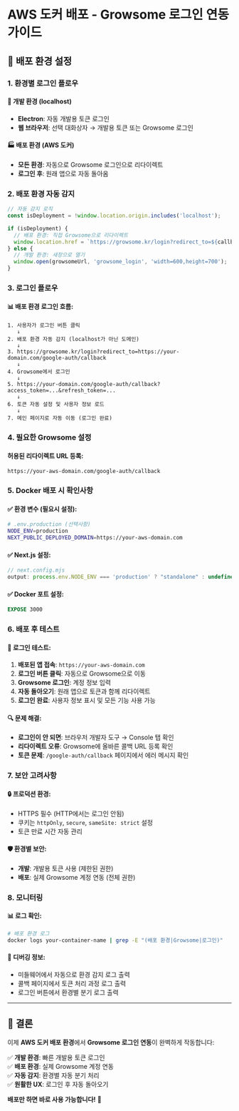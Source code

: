 # AWS 도커 배포 - Growsome 로그인 연동 가이드

## 🚀 배포 환경 설정

### 1. 환경별 로그인 플로우

#### 🔧 개발 환경 (localhost)
- **Electron**: 자동 개발용 토큰 로그인
- **웹 브라우저**: 선택 대화상자 → 개발용 토큰 또는 Growsome 로그인

#### 🏭 배포 환경 (AWS 도커)
- **모든 환경**: 자동으로 Growsome 로그인으로 리다이렉트
- **로그인 후**: 원래 앱으로 자동 돌아옴

### 2. 배포 환경 자동 감지

```typescript
// 자동 감지 로직
const isDeployment = !window.location.origin.includes('localhost');

if (isDeployment) {
  // 배포 환경: 직접 Growsome으로 리다이렉트
  window.location.href = `https://growsome.kr/login?redirect_to=${callbackUrl}`;
} else {
  // 개발 환경: 새창으로 열기
  window.open(growsomeUrl, 'growsome_login', 'width=600,height=700');
}
```

### 3. 로그인 플로우

#### 📊 배포 환경 로그인 흐름:
```
1. 사용자가 로그인 버튼 클릭
   ↓
2. 배포 환경 자동 감지 (localhost가 아닌 도메인)
   ↓
3. https://growsome.kr/login?redirect_to=https://your-domain.com/google-auth/callback
   ↓
4. Growsome에서 로그인
   ↓
5. https://your-domain.com/google-auth/callback?access_token=...&refresh_token=...
   ↓
6. 토큰 자동 설정 및 사용자 정보 로드
   ↓
7. 메인 페이지로 자동 이동 (로그인 완료)
```

### 4. 필요한 Growsome 설정

#### 허용된 리다이렉트 URL 등록:
```
https://your-aws-domain.com/google-auth/callback
```

### 5. Docker 배포 시 확인사항

#### ✅ 환경 변수 (필요시 설정):
```bash
# .env.production (선택사항)
NODE_ENV=production
NEXT_PUBLIC_DEPLOYED_DOMAIN=https://your-aws-domain.com
```

#### ✅ Next.js 설정:
```javascript
// next.config.mjs
output: process.env.NODE_ENV === 'production' ? "standalone" : undefined
```

#### ✅ Docker 포트 설정:
```dockerfile
EXPOSE 3000
```

### 6. 배포 후 테스트

#### 🧪 로그인 테스트:
1. **배포된 앱 접속**: `https://your-aws-domain.com`
2. **로그인 버튼 클릭**: 자동으로 Growsome으로 이동
3. **Growsome 로그인**: 계정 정보 입력
4. **자동 돌아오기**: 원래 앱으로 토큰과 함께 리다이렉트
5. **로그인 완료**: 사용자 정보 표시 및 모든 기능 사용 가능

#### 🔍 문제 해결:
- **로그인이 안 되면**: 브라우저 개발자 도구 → Console 탭 확인
- **리다이렉트 오류**: Growsome에 올바른 콜백 URL 등록 확인
- **토큰 문제**: `/google-auth/callback` 페이지에서 에러 메시지 확인

### 7. 보안 고려사항

#### 🔒 프로덕션 환경:
- HTTPS 필수 (HTTP에서는 로그인 안됨)
- 쿠키는 `httpOnly`, `secure`, `sameSite: strict` 설정
- 토큰 만료 시간 자동 관리

#### 🛡️ 환경별 보안:
- **개발**: 개발용 토큰 사용 (제한된 권한)
- **배포**: 실제 Growsome 계정 연동 (전체 권한)

### 8. 모니터링

#### 📊 로그 확인:
```bash
# 배포 환경 로그
docker logs your-container-name | grep -E "(배포 환경|Growsome|로그인)"
```

#### 🔧 디버깅 정보:
- 미들웨어에서 자동으로 환경 감지 로그 출력
- 콜백 페이지에서 토큰 처리 과정 로그 출력
- 로그인 버튼에서 환경별 분기 로그 출력

---

## 🎯 결론

이제 **AWS 도커 배포 환경**에서 **Growsome 로그인 연동**이 완벽하게 작동합니다:

✅ **개발 환경**: 빠른 개발용 토큰 로그인  
✅ **배포 환경**: 실제 Growsome 계정 연동  
✅ **자동 감지**: 환경별 자동 분기 처리  
✅ **원활한 UX**: 로그인 후 자동 돌아오기  

**배포만 하면 바로 사용 가능합니다!** 🚀 